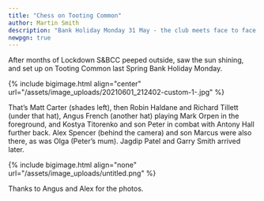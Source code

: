 ```yaml
---
title: "Chess on Tooting Common"
author: Martin Smith
description: "Bank Holiday Monday 31 May - the club meets face to face again."
newpgn: true
---
```

After months of Lockdown S&BCC peeped outside, saw the sun shining, and set up on Tooting Common last Spring Bank Holiday Monday.

{% include bigimage.html align="center" url="/assets/image_uploads/20210601_212402-custom-1-.jpg" %}

That’s Matt Carter (shades left), then Robin Haldane and Richard Tillett (under that hat), Angus French (another hat) playing Mark Orpen in the foreground, and Kostya Titorenko and son Peter in combat with Antony Hall further back. Alex Spencer (behind the camera) and son Marcus were also there, as was Olga (Peter’s mum). Jagdip Patel and Garry Smith arrived later.

{% include bigimage.html align="none" url="/assets/image_uploads/untitled.png" %}


Thanks to Angus and Alex for the photos.
